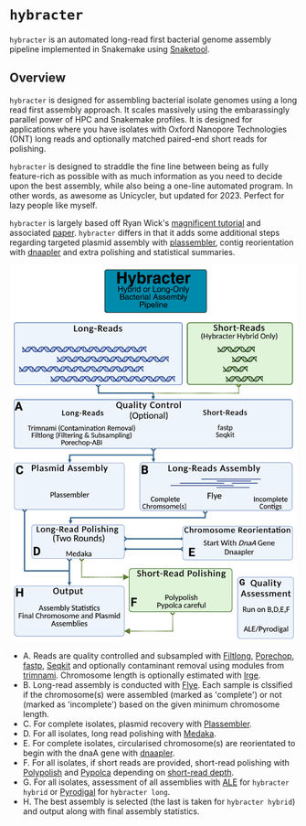 # `hybracter`

`hybracter` is an automated long-read first bacterial genome assembly pipeline implemented in Snakemake using [Snaketool](https://github.com/beardymcjohnface/Snaketool).

## Overview

`hybracter` is designed for assembling bacterial isolate genomes using a long read first assembly approach. 
It scales massively using the embarassingly parallel power of HPC and Snakemake profiles. It is designed for applications where you have isolates with Oxford Nanopore Technologies (ONT) long reads and optionally matched paired-end short reads for polishing.

`hybracter` is designed to straddle the fine line between being as fully feature-rich as possible with as much information as you need to decide upon the best assembly, while also being a one-line automated program. In other words, as awesome as Unicycler, but updated for 2023. Perfect for lazy people like myself.

`hybracter` is largely based off Ryan Wick's [magnificent tutorial](https://github.com/rrwick/Perfect-bacterial-genome-tutorial) and associated [paper](https://doi.org/10.1371/journal.pcbi.1010905). `hybracter` differs in that it adds some additional steps regarding targeted plasmid assembly with [plassembler](https://github.com/gbouras13/plassembler), contig reorientation with [dnaapler](https://github.com/gbouras13/dnaapler) and extra polishing and statistical summaries.

![Image](hybracter.png)

- A. Reads are quality controlled and subsampled with [Filtlong](https://github.com/rrwick/Filtlong), [Porechop](https://github.com/rrwick/Porechop), [fastp](https://github.com/OpenGene/fastp), [Seqkit](https://github.com/shenwei356/seqkit) and optionally contaminant removal using modules from [trimnami](https://github.com/beardymcjohnface/Trimnami). Chromosome length is optionally estimated with [lrge](https://github.com/mbhall88/lrge).
- B. Long-read assembly is conducted with [Flye](https://github.com/fenderglass/Flye). Each sample is clssified if the chromosome(s) were assembled (marked as 'complete') or not (marked as 'incomplete') based on the given minimum chromosome length.
- C. For complete isolates, plasmid recovery with [Plassembler](https://github.com/gbouras13/plassembler).
- D. For all isolates, long read polishing with [Medaka](https://github.com/nanoporetech/medaka).
- E. For complete isolates, circularised chromosome(s) are reorientated to begin with the dnaA gene with [dnaapler](https://github.com/gbouras13/dnaapler).
- F. For all isolates, if short reads are provided, short-read polishing with [Polypolish](https://github.com/rrwick/Polypolish) and [Pypolca](https://github.com/gbouras13/pypolca) depending on [short-read depth](https://www.biorxiv.org/content/10.1101/2024.03.07.584013v1).
- G. For all isolates, assessment of all assemblies with [ALE](https://github.com/sc932/ALE) for `hybracter hybrid` or [Pyrodigal](https://github.com/althonos/pyrodigal) for `hybracter long`.
- H. The best assembly is selected (the last is taken for `hybracter hybrid`) and output along with final assembly statistics.

